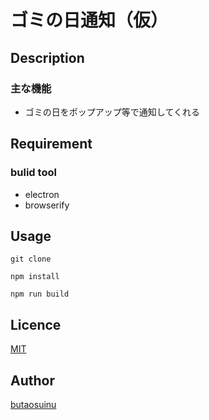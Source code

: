 ゴミの日通知（仮）  
====

## Description
### 主な機能
- ゴミの日をポップアップ等で通知してくれる  

## Requirement  

### bulid tool  
- electron  
- browserify  

## Usage  

`git clone`  
  
`npm install`  

`npm run build`  

## Licence

[MIT](https://github.com/tcnksm/tool/blob/master/LICENCE)

## Author
[butaosuinu](https://github.com/butaosuinu)  

